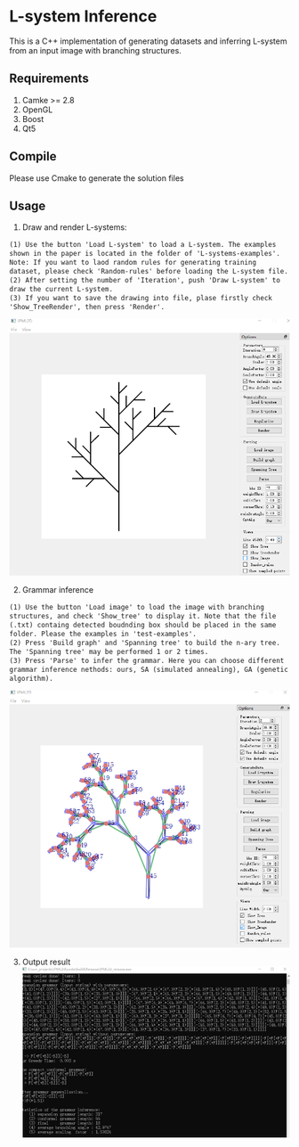 # L-system Inference

This is a C++ implementation of generating datasets and inferring L-system from an input image with branching structures. 

## Requirements
1. Camke >= 2.8     
2. OpenGL     
3. Boost    
4. Qt5     

## Compile
Please use Cmake to generate the solution files

## Usage
1. Draw and render L-systems:  
```    
(1) Use the button 'Load L-system' to load a L-system. The examples shown in the paper is located in the folder of 'L-systems-examples'. Note: If you want to laod random rules for generating training dataset, please check 'Random-rules' before loading the L-system file.     
(2) After setting the number of 'Iteration', push 'Draw L-system' to draw the current L-system.
(3) If you want to save the drawing into file, plase firstly check 'Show_TreeRender', then press 'Render'.
```   
![1](L-system_draw.png)

2. Grammar inference
```     
(1) Use the button 'Load image' to load the image with branching structures, and check 'Show_tree' to display it. Note that the file (.txt) containg detected boudnding box should be placed in the same folder. Please the examples in 'test-examples'.    
(2) Press 'Build graph' and 'Spanning tree' to build the n-ary tree. The 'Spanning tree' may be performed 1 or 2 times.
(3) Press 'Parse' to infer the grammar. Here you can choose different grammar inference nethods: ours, SA (simulated annealing), GA (genetic algorithm). 
```     
![2](image_parser.png) 

3. Output result
![3](image_parser_output.png) 
